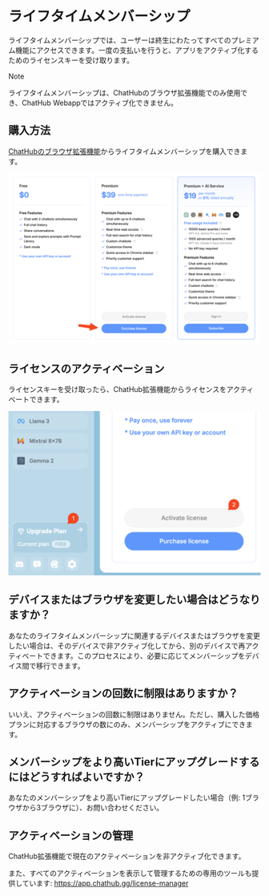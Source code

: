 # ライフタイムメンバーシップ

ライフタイムメンバーシップでは、ユーザーは終生にわたってすべてのプレミアム機能にアクセスできます。一度の支払いを行うと、アプリをアクティブ化するためのライセンスキーを受け取ります。

> [!NOTE]
> ライフタイムメンバーシップは、ChatHubのブラウザ拡張機能でのみ使用でき、ChatHub Webappではアクティブ化できません。

## 購入方法

[ChatHubのブラウザ拡張機能](https://chathub.gg/chrome)からライフタイムメンバーシップを購入できます。

![](../../assets/lifetime-purchase.png)

## ライセンスのアクティベーション

ライセンスキーを受け取ったら、ChatHub拡張機能からライセンスをアクティベートできます。

![](../../assets/activation.png)

## デバイスまたはブラウザを変更したい場合はどうなりますか？

あなたのライフタイムメンバーシップに関連するデバイスまたはブラウザを変更したい場合は、そのデバイスで非アクティブ化してから、別のデバイスで再アクティベートできます。このプロセスにより、必要に応じてメンバーシップをデバイス間で移行できます。

## アクティベーションの回数に制限はありますか？

いいえ、アクティベーションの回数に制限はありません。ただし、購入した価格プランに対応するブラウザの数にのみ、メンバーシップをアクティブにできます。

## メンバーシップをより高いTierにアップグレードするにはどうすればよいですか？

あなたのメンバーシップをより高いTierにアップグレードしたい場合（例: 1ブラウザから3ブラウザに）、お問い合わせください。

## アクティベーションの管理

ChatHub拡張機能で現在のアクティベーションを非アクティブ化できます。

また、すべてのアクティベーションを表示して管理するための専用のツールも提供しています:
https://app.chathub.gg/license-manager
